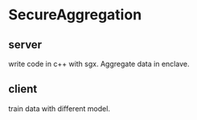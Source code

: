 # SecureAggregation
## server
write code in c++ with sgx. Aggregate data in enclave.
## client
train data with different model.
